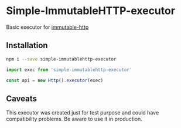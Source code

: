 # Simple-ImmutableHTTP-executor

Basic executor for [immutable-http](http://stremlenye.github.io/immutable-http/)

## Installation

```sh
npm i --save simple-immutablehttp-executor
```

```js
import exec from 'simple-immutablehttp-executor'

const api = new Http().executor(exec)
```

## Caveats
This executor was created just for test purpose and could have compatibility
problems. Be aware to use it in production.
